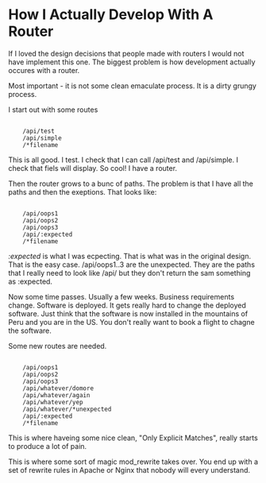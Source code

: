 # How I Actually Develop With A Router

If I loved the design decisions that people made with routers I would not have implement this one.
The biggest problem is how development actually occures with a router.

Most important - it is not some clean emaculate process.  It is a dirty grungy process.

I start out with some routes

```

	/api/test
	/api/simple
	/*filename

```

This is all good.  I test.  I check that I can call /api/test and /api/simple.
I check that fiels will display.  So cool!  I have a router.

Then the router grows to a bunc of paths.  The problem is that I have all the
paths and then the exeptions.  That looks like:

```

	/api/oops1
	/api/oops2
	/api/oops3
	/api/:expected
	/*filename

```

*:expected* is what I was ecpecting.  That is what was in the original design.
That is the easy case.  /api/oops1..3 are the unexpected.  They are the paths
that I really need to look like /api/<something> but they don't return the sam
something as :expected.

Now some time passes.  Usually a few weeks.  Business requirements change.
Software is deployed.  It gets really hard to change the deployed software.
Just think that the software is now installed in the mountains of Peru and
you are in the US.   You don't really want to book a flight to chagne the
software.

Some new routes are needed.


```

	/api/oops1
	/api/oops2
	/api/oops3
	/api/whatever/domore
	/api/whatever/again
	/api/whatever/yep
	/api/whatever/*unexpected
	/api/:expected
	/*filename

```

This is where haveing some nice clean, "Only Explicit Matches", really 
starts to produce a lot of pain.

This is where some sort of magic mod_rewrite takes over.  You end up with
a set of rewrite rules in Apache or Nginx that nobody will every understand.

